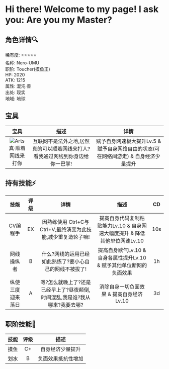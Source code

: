 # Hi there! Welcome to my page! I ask you: Are you my Master?
## 角色详情:mag:     
稀有度: :star::star::star::star::star:     
名称: Nero-UMU     
职阶: Toucher(摸鱼王)     
HP: 2020     
ATK: 1215     
属性: 混沌·善     
出处: 现实     
地域: 地球     

## 宝具
|宝具|描述|详情|
|:---:|:---:|:---:|
|![Arts](https://raw.githubusercontent.com/Nero-UMU/Nero-UMU/main/img/Arts.png)<br>真·顺着网线来打你|互联网不是法外之地,居然真的可以顺着网线来打人?看我通过网线到你身边给你一巴掌!|赋予自身网速极大提升Lv.5 & 赋予自身网络自由的状态(可在网络间游走) & 自身经济少量提升|


## 持有技能:zap:     
|技能|评级|详情|描述|CD|
|:---:|:---:|:---:|:---:|:---:|
|CV编程手|EX|因熟练使用 Ctrl+C与 Ctrl+V,最终演变为此技能,减少重复造轮子嘛!|提高自身代码复制粘贴能力Lv.10 & 自身网速大幅度提升 & 降低其他单位网速Lv.10|10s|
|网线操纵者|B|什么?网线的运用已经如此熟练了?要小心自己的网线不被拔了!|提高自身欧气Lv.10 & 自身各属性提升Lv.10 & 赋予其他单位断网的负面效果|1h|
|纵使三度迎来落日|A|嗯?怎么就晚上了?还是已经早上了?昼夜颠倒,时间混乱,我是谁?我从哪来?我要去哪?|消除自身一切负面效果 & 提高自身经济Lv.10|3d|

## 职阶技能:hammer:
|技能|评级|描述|
|:---:|:---:|:---:|
|摸鱼|C+|自身经济少量提升|
|划水|B|负面效果抵抗性增加|
